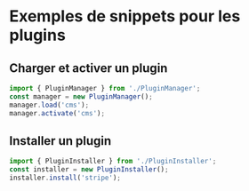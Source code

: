 # Exemples de snippets pour les plugins

## Charger et activer un plugin

```js
import { PluginManager } from './PluginManager';
const manager = new PluginManager();
manager.load('cms');
manager.activate('cms');
```

## Installer un plugin

```js
import { PluginInstaller } from './PluginInstaller';
const installer = new PluginInstaller();
installer.install('stripe');
```
